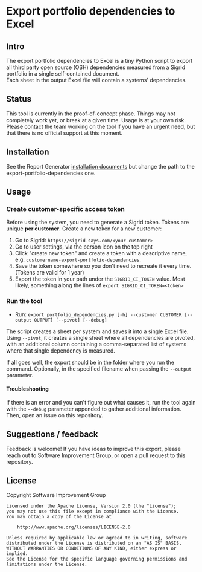 # Export portfolio dependencies to Excel

## Intro

The export portfolio dependencies to Excel is a tiny Python script to export all third party open source (OSH) dependencies measured from a Sigrid portfolio in a single self-contained document.  
Each sheet in the output Excel file will contain a systems' dependencies.

## Status

This tool is currently in the proof-of-concept phase. Things may not completely work yet, or break at a given time. Usage is at your own risk. Please contact the team working on the tool if you have an urgent need, but that there is no official support at this moment.

## Installation

See the Report Generator [installation documents](../report-generator/docs/installation.md) but change the path to the export-portfolio-dependencies one.

## Usage

### Create customer-specific access token

Before using the system, you need to generate a Sigrid token. Tokens are unique **per customer**. Create a new token for a new customer:

1. Go to Sigrid: `https://sigrid-says.com/<your-customer>`
2. Go to user settings, via the person icon on the top right
3. Click "create new token" and create a token with a descriptive name, e.g. `customername-export-portfolio-dependencies`.
4. Save the token somewhere so you don't need to recreate it every time. (Tokens are valid for 1 year)
5. Export the token in your path under the `SIGRID_CI_TOKEN` value. Most likely, something along the lines of `export SIGRID_CI_TOKEN=<token>` 

### Run the tool

* Run: `export_portfolio_dependencies.py [-h] --customer CUSTOMER [--output OUTPUT] [--pivot] [--debug]`  

The script creates a sheet per system and saves it into a single Excel file. Using `--pivot`, it creates
a single sheet where all dependencies are pivoted, with an additional column containing a comma-separated list of systems where 
that single dependency is measured. 

If all goes well, the export should be in the folder where you run the command. Optionally, in the specified filename when passing the `--output` parameter.  

#### Troubleshooting

If there is an error and you can't figure out what causes it, run the tool again with the `--debug` parameter appended to gather additional information. Then, open an issue on this repository.

## Suggestions / feedback

Feedback is welcome! If you have ideas to improve this export, please reach out to Software Improvement Group, or open a pull request to this repository.

## License

Copyright Software Improvement Group

    Licensed under the Apache License, Version 2.0 (the "License");
    you may not use this file except in compliance with the License.
    You may obtain a copy of the License at

        http://www.apache.org/licenses/LICENSE-2.0

    Unless required by applicable law or agreed to in writing, software
    distributed under the License is distributed on an "AS IS" BASIS,
    WITHOUT WARRANTIES OR CONDITIONS OF ANY KIND, either express or implied.
    See the License for the specific language governing permissions and
    limitations under the License.
